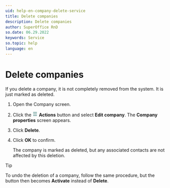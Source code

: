 ```yaml
---
uid: help-en-company-delete-service
title: Delete companies
description: Delete companies
author: SuperOffice RnD
so.date: 06.29.2022
keywords: Service
so.topic: help
language: en
---
```


# Delete companies

If you delete a company, it is not completely removed from the system. It is just marked as deleted.

1. Open the Company screen.
2. Click the ![icon][img1] **Actions** button and select **Edit company**. The **Company properties** screen appears.
3. Click **Delete**.
4. Click **OK** to confirm.

    The company is marked as deleted, but any associated contacts are not affected by this deletion.

> [!TIP]
> To undo the deletion of a company, follow the same procedure, but the button then becomes **Activate** instead of **Delete**.

<!-- Referenced links -->

<!-- Referenced images -->
[img1]: ../../../../media/icons/btn-menu.png
